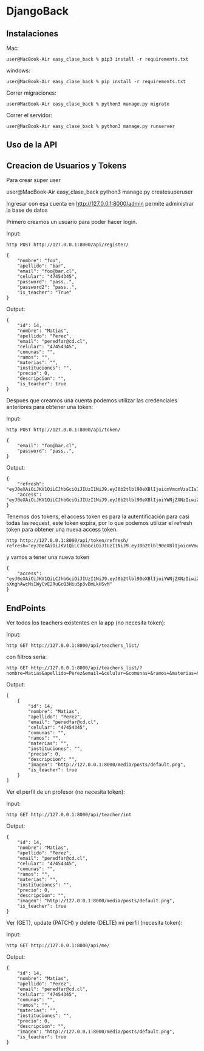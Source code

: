 # DjangoBack

## Instalaciones

Mac:

```console
user@MacBook-Air easy_clase_back % pip3 install -r requirements.txt
```

windows:

```console
user@MacBook-Air easy_clase_back % pip install -r requirements.txt
```

Correr migraciones:

```console
user@MacBook-Air easy_clase_back % python3 manage.py migrate
```

Correr el servidor:

```console
user@MacBook-Air easy_clase_back % python3 manage.py runserver
```

## Uso de la API

## Creacion de Usuarios y Tokens


Para crear super user

user@MacBook-Air easy_clase_back python3 manage.py createsuperuser

Ingresar con esa cuenta en http://127.0.0.1:8000/admin permite administrar la base de datos

Primero creamos un usuario para poder hacer login.

Input:
```
http POST http://127.0.0.1:8000/api/register/
```

```
{
    "nombre": "foo",
    "apellido": "bar",
    "email": "foo@bar.cl",
    "celular": "47454345",
    "password": "pass..",
    "password2": "pass..",
    "is_teacher": "True"
}
```

Output:
```
{
    "id": 14,
    "nombre": "Matias",
    "apellido": "Perez",
    "email": "peredfar@cd.cl",
    "celular": "47454345",
    "comunas": "",
    "ramos": "",
    "materias": "",
    "instituciones": "",
    "precio": 0,
    "descripcion": "",
    "is_teacher": true
}
```

Despues que creamos una cuenta podemos utilizar las credenciales anteriores para obtener una token:

Input:
```
http POST http://127.0.0.1:8000/api/token/
```

```
{
    "email": "foo@bar.cl",
    "password": "pass..",
}
```

Output:
```
{
    "refresh": "eyJ0eXAiOiJKV1QiLCJhbGciOiJIUzI1NiJ9.eyJ0b2tlbl90eXBlIjoicmVmcmVzaCIsImV4cCI6MTY1MTAwMDM0NywianRpIjoiYzA5ZDA2MmNlNTI0NDc2ZmE1ZWVhMjg1ZmMxMDFkYjAiLCJ1c2VyX2lkIjoxM30.VPTPdjg0HhqgedokZki4hmroRCAk07OQk8LtdggekME",
    "access": "eyJ0eXAiOiJKV1QiLCJhbGciOiJIUzI1NiJ9.eyJ0b2tlbl90eXBlIjoiYWNjZXNzIiwiZXhwIjoxNjUwOTE0MjQ3LCJqdGkiOiJlN2RmNjFkZDkwMTU0MDEwODdkMWZjOGJjYjZkMGFlMSIsInVzZXJfaWQiOjEzfQ.3uJJRoaNl5rFVQe770Ul76gFgps3HlXc0OI4tjwkQaM"
}
```

Tenemos dos tokens, el access token es para la autentificación para casi todas las request, este token expira, por lo que podemos utilizar el refresh token para obtener una nueva access token.  

```
http http://127.0.0.1:8000/api/token/refresh/ refresh="eyJ0eXAiOiJKV1QiLCJhbGciOiJIUzI1NiJ9.eyJ0b2tlbl90eXBlIjoicmVmcmVzaCIsImV4cCI6MTYxNjI5MjMyMSwianRpIjoiNGNkODA3YTlkMmMxNDA2NWFhMzNhYzMxOTgyMzhkZTgiLCJ1c2VyX2lkIjozfQ.hP1wPOPvaPo2DYTC9M1AuOSogdRL_mGP30CHsbpf4zA"
```
y vamos a tener una nueva token
```
{
    "access": "eyJ0eXAiOiJKV1QiLCJhbGciOiJIUzI1NiJ9.eyJ0b2tlbl90eXBlIjoiYWNjZXNzIiwiZXhwIjoxNjE2MjA4Mjk1LCJqdGkiOiI4NGNhZmMzMmFiZDA0MDQ2YjZhMzFhZjJjMmRiNjUyYyIsInVzZXJfaWQiOjJ9.NJrs-sXnghAwcMsIWyCvE2RuGcQ3Hiu5p3vBmLkHSvM"
}
```

## EndPoints

Ver todos los teachers existentes en la app (no necesita token):

Input:
```
http GET http://127.0.0.1:8000/api/teachers_list/
```
con filtros seria:
```
http GET http://127.0.0.1:8000/api/teachers_list/?nombre=Matias&apellido=Perez&email=&celular=&comunas=&ramos=&materias=&instituciones=&precio_min=&precio_max=
```

Output:
```
[
    {
        "id": 14,
        "nombre": "Matias",
        "apellido": "Perez",
        "email": "peredfar@cd.cl",
        "celular": "47454345",
        "comunas": "",
        "ramos": "",
        "materias": "",
        "instituciones": "",
        "precio": 0,
        "descripcion": "",
        "imagen": "http://127.0.0.1:8000/media/posts/default.png",
        "is_teacher": true
    }
]
```

Ver el perfil de un profesor (no necesita token):

Input:
```
http GET http://127.0.0.1:8000/api/teacher/int
```

Output:
```
{
    "id": 14,
    "nombre": "Matias",
    "apellido": "Perez",
    "email": "peredfar@cd.cl",
    "celular": "47454345",
    "comunas": "",
    "ramos": "",
    "materias": "",
    "instituciones": "",
    "precio": 0,
    "descripcion": "",
    "imagen": "http://127.0.0.1:8000/media/posts/default.png",
    "is_teacher": true
}
```

Ver (GET), update (PATCH) y delete (DELTE) mi perfil (necesita token):

Input:
```
http GET http://127.0.0.1:8000/api/me/
```

Output:
```
{
    "id": 14,
    "nombre": "Matias",
    "apellido": "Perez",
    "email": "peredfar@cd.cl",
    "celular": "47454345",
    "comunas": "",
    "ramos": "",
    "materias": "",
    "instituciones": "",
    "precio": 0,
    "descripcion": "",
    "imagen": "http://127.0.0.1:8000/media/posts/default.png",
    "is_teacher": true
}
```